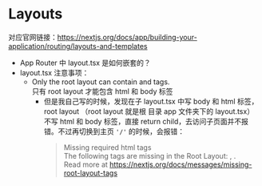 # Layouts
对应官网链接：https://nextjs.org/docs/app/building-your-application/routing/layouts-and-templates  
- App Router 中 layout.tsx 是如何嵌套的？  
- layout.tsx 注意事项：  
    - Only the root layout can contain <html> and <body> tags.  
    只有 root layout 才能包含 html 和 body 标签  
        - 但是我自己写的时候，发现在子 layout.tsx 中写 body 和 html 标签，root layout （root layout 就是根 目录 app 文件夹下的 layout.tsx）不写 html 和 body 标签，直接 return child，去访问子页面并不报错。不过再切换到主页 `'/'` 的时候，会报错：  
            > Missing required html tags  
                The following tags are missing in the Root Layout: <html>, <body>.  
                Read more at https://nextjs.org/docs/messages/missing-root-layout-tags